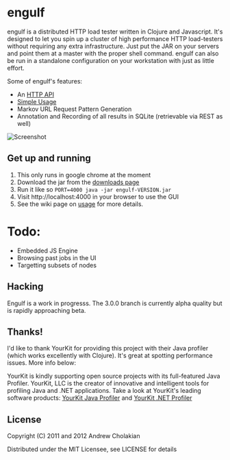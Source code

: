 # engulf

engulf is a distributed HTTP load tester written in Clojure and Javascript. It's designed to let you spin up a cluster of high performance HTTP load-testers without requiring any extra infrastructure. Just put the JAR on your servers and point them at a master with the proper shell command. engulf can also be run in a standalone configuration on your workstation with just as little effort.

Some of engulf's features:

* An [HTTP API](https://github.com/andrewvc/engulf/wiki/HTTP-API)
* [Simple Usage](https://github.com/andrewvc/engulf/wiki/Usage)
* Markov URL Request Pattern Generation
* Annotation and Recording of all results in SQLite (retrievable via REST as well)

![Screenshot](https://img.skitch.com/20120811-qf81tgw9pg51mnbjnidq4axmgf.png)

## Get up and running

1. This only runs in google chrome at the moment
1. Download the jar from the [downloads page](https://github.com/andrewvc/engulf/downloads)
1. Run it like so `PORT=4000 java -jar engulf-VERSION.jar`
1. Visit http://localhost:4000 in your browser to use the GUI
1. See the wiki page on [usage](https://github.com/andrewvc/engulf/wiki/Usage) for more details.

# Todo:

* Embedded JS Engine
* Browsing past jobs in the UI
* Targetting subsets of nodes

## Hacking

Engulf is a work in progresss. The 3.0.0 branch is currently alpha quality but is rapidly approaching beta.

## Thanks!
I'd like to thank YourKit for providing this project with their Java profiler (which works excellently with Clojure).
It's great at spotting performance issues. More info below:

YourKit is kindly supporting open source projects with its full-featured Java Profiler.
YourKit, LLC is the creator of innovative and intelligent tools for profiling
Java and .NET applications. Take a look at YourKit's leading software products:
[YourKit Java Profiler](http://www.yourkit.com/java/profiler/index.jsp) and
[YourKit .NET Profiler](http://www.yourkit.com/.net/profiler/index.jsp)

## License

Copyright (C) 2011 and 2012 Andrew Cholakian

Distributed under the MIT Licensee, see LICENSE for details
